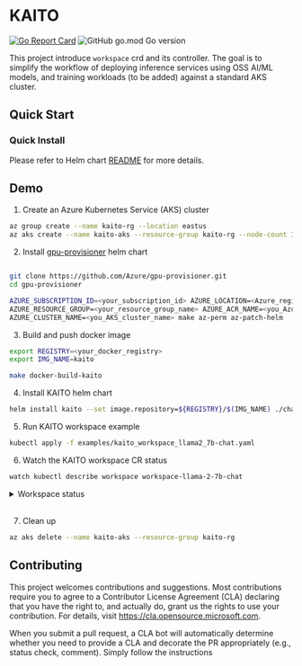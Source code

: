 # KAITO

[![Go Report Card](https://goreportcard.com/badge/github.com/Azure/kaito)](https://goreportcard.com/report/github.com/Azure/kaito)
![GitHub go.mod Go version](https://img.shields.io/github/go-mod/go-version/Azure/kaito)

This project introduce `workspace` crd and its controller. The goal is to simplify the workflow of deploying inference services using OSS AI/ML models, and training workloads (to be added) against a standard AKS cluster.

## Quick Start

### Quick Install

Please refer to Helm chart [README](charts/README.md) for more details.

## Demo

1. Create an Azure Kubernetes Service (AKS) cluster

```bash
az group create --name kaito-rg --location eastus
az aks create --name kaito-aks --resource-group kaito-rg --node-count 1  --generate-ssh-keys
```
<!-- markdown-link-check-disable -->
2. Install [gpu-provisioner](https://github.com/Azure/gpu-provisioner.git) helm chart
<!-- markdown-link-check-enable -->

```bash

git clone https://github.com/Azure/gpu-provisioner.git
cd gpu-provisioner

AZURE_SUBSCRIPTION_ID=<your_subscription_id> AZURE_LOCATION=<Azure_region> \
AZURE_RESOURCE_GROUP=<your_resource_group_name> AZURE_ACR_NAME=<you_Azure_container_registry_name> \
AZURE_CLUSTER_NAME=<you_AKS_cluster_name> make az-perm az-patch-helm
```
3. Build and push docker image

```bash
export REGISTRY=<your_docker_registry>
export IMG_NAME=kaito

make docker-build-kaito
```
4. Install KAITO helm chart

```bash
helm install kaito --set image.repository=${REGISTRY}/$(IMG_NAME) ./charts/kaito
```

5. Run KAITO workspace example

```bash
kubectl apply -f examples/kaito_workspace_llama2_7b-chat.yaml
```

6. Watch the KAITO workspace CR status

```bash
watch kubectl describe workspace workspace-llama-2-7b-chat 
```

<details>
<summary>Workspace status</summary>

```bash
Name:         workspace-llama-2-7b-aks
Annotations:  kubernetes-kaito.sh/service-type: load-balancer
API Version:  kaito.sh/v1alpha1
Inference:
  Preset:
    Name:  llama-2-7b
    Volume:
      Empty Dir:
        Medium:  Memory
      Name:      dshm
Kind:            Workspace
Metadata:
  Creation Timestamp:  2023-09-01T16:41:16Z
  Generation:          1
  Resource Version:    5715733
  UID:                 95db1c71-6a87-408e-96e8-91dc7ef820fd
Resource:
  Count:          2
  Instance Type:  Standard_NC12s_v3
  Label Selector:
    Match Labels:
      apps:  llama-2-7b
  Preferred Nodes:
    node1
    aks-machine98722-26559722-vmss000001
Status:
  Condition:
    Last Transition Time:  2023-09-01T16:41:16Z
    Message:               machine has been provisioned successfully
    Observed Generation:   1
    Reason:                machineProvisionSuccess
    Status:                True
    Type:                  MachineProvisioned
    Last Transition Time:  2023-09-01T16:45:00Z
    Message:               machines plugins have been installed successfully
    Observed Generation:   1
    Reason:                installNodePluginsSuccess
    Status:                True
    Type:                  MachineReady
    Last Transition Time:  2023-09-01T16:45:00Z
    Message:               node plugins have been installed
    Observed Generation:   1
    Reason:                InstallNodePluginsSuccess
    Status:                True
    Type:                  NodePluginsInstalled
    Last Transition Time:  2023-09-01T16:45:00Z
    Message:               workspace resource is ready
    Observed Generation:   1
    Reason:                workspaceResourceDeployedSuccess
    Status:                True
    Type:                  ResourceProvisioned
    Last Transition Time:  2023-09-01T16:45:00Z
    Message:               workspace is ready
    Observed Generation:   1
    Reason:                workspaceReady
    Status:                True
    Type:                  WorkspaceReady
  Worker Nodes:
    aks-machine98722-26559722-vmss000001
    aks-machine13355-19479027-vmss000000
Events:  <none>
```
</details><br/>

7. Clean up

```bash
az aks delete --name kaito-aks --resource-group kaito-rg
```

## Contributing

This project welcomes contributions and suggestions.  Most contributions require you to agree to a
Contributor License Agreement (CLA) declaring that you have the right to, and actually do, grant us
the rights to use your contribution. For details, visit https://cla.opensource.microsoft.com.

When you submit a pull request, a CLA bot will automatically determine whether you need to provide
a CLA and decorate the PR appropriately (e.g., status check, comment). Simply follow the instructions
